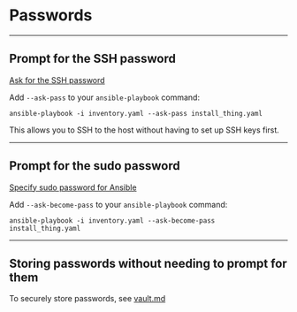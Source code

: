 # Passwords

---

## Prompt for the SSH password
[Ask for the SSH password](https://docs.ansible.com/ansible/latest/cli/ansible-playbook.html#cmdoption-ansible-playbook-k)

Add `--ask-pass` to your `ansible-playbook` command:
```
ansible-playbook -i inventory.yaml --ask-pass install_thing.yaml
```

This allows you to SSH to the host without having to set up SSH keys first.

---

## Prompt for the sudo password
[Specify sudo password for Ansible](https://stackoverflow.com/a/27153708)

Add `--ask-become-pass` to your `ansible-playbook` command:
```
ansible-playbook -i inventory.yaml --ask-become-pass install_thing.yaml
```

---

## Storing passwords without needing to prompt for them
To securely store passwords, see [vault.md](./vault.md#securely-storing-passwords-in-the-ansible-vault)
